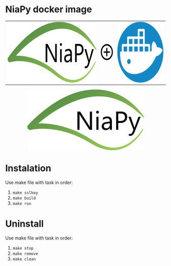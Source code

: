 # NiaPy docker image
<p align="center"> 
   <table width="100%" height="100%" align="center" valign="center">
	   <tr>
		   <td>
			   <img src=".images/NiaPyLogo.png" alt="NiaPy logo" height="191" width="367"/>
			 </td>
			 <td>
			   <img src=".images/plus-sign-in-circle.svg" alt="In combination with" height="50" width="50"/>
			 </td>
			 <td>
				 <img src=".images/icon-slack.svg" alt="Docker logo" height="191" width="191"/>
			 </td>
		 </tr>
   </table>
</p>
<p align="center">
	<img src=".images/NiaPyLogo.png" alt="NiaPy logo" height="191" width="367" style="display: block; margin: 0 auto" />
</p>

# Instalation
Use make file with task in order:
1. `make sslkey`
2. `make build`
3. `make run`

# Uninstall
Use make file with task in order:
1. `make stop`
2. `make remove`
3. `make clean`
